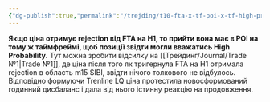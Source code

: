 ```yaml
---
{"dg-publish":true,"permalink":"/trejding/t10-fta-x-tf-poi-x-tf-high-probability/","tags":["trading/note"]}
---
```


**Якщо ціна отримує rejection від FTA на H1, то прийти вона має в POI на тому ж таймфреймі, щоб позиції звідти могли вважатись High Probability.**
Тут можна зробити відсилку на [[Трейдинг/Journal/Trade №1\|Trade №1]], де ціна після того як тригернула FTA на H1 отримала rejection в область m15 SIBI, звідти нічого толкового не відбулось. Відповідно формуючи Trenline LQ ціна протестила новосформований годинний дисбаланс і дала від нього істинну реакцію на продовження.

